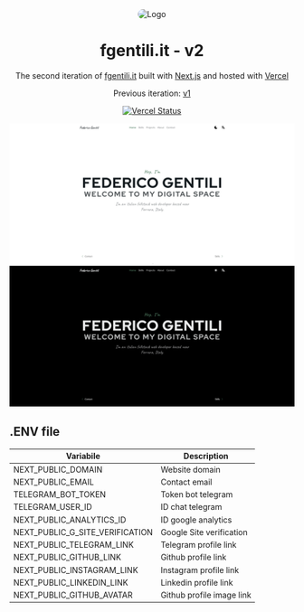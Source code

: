 <div align="center">
  <img alt="Logo" src="https://fgentili.it/icons/maskable-512.png" width="100" style="border-radius: 20px" />
</div>
<h1 align="center">
  fgentili.it - v2
</h1>
<p align="center">
  The second iteration of <a href="https://fgentili.it" target="_blank">fgentili.it</a> built with <a href="https://www.nextjs.org/" target="_blank">Next.js</a> and hosted with <a href="https://www.vercel.com/" target="_blank">Vercel</a>
</p>
<p align="center">
  Previous iteration:
  <a href="https://github.com/GentilOfficial/v1" target="_blank">v1</a>
</p>
<p align="center">
  <a href="https://vercel.com/federico-gentilis-projects/personal-website-v2" target="_blank">
    <img src="https://deploy-badge.vercel.app/?app=therealsujitk-vercel-badge" alt="Vercel Status" />
  </a>
</p>

![demo](https://raw.githubusercontent.com/GentilOfficial/v2/main/public/images/demo.png)
![demo-dark](https://raw.githubusercontent.com/GentilOfficial/v2/main/public/images/demo-dark.png)

## .ENV file

| Variabile    | Description |
| ------------- | ------------- |
| NEXT_PUBLIC_DOMAIN  | Website domain  |
| NEXT_PUBLIC_EMAIL  | Contact email  |
| TELEGRAM_BOT_TOKEN  | Token bot telegram |
| TELEGRAM_USER_ID  | ID chat telegram  |
| NEXT_PUBLIC_ANALYTICS_ID  | ID google analytics  |
| NEXT_PUBLIC_G_SITE_VERIFICATION  | Google Site verification |
| NEXT_PUBLIC_TELEGRAM_LINK  | Telegram profile link  |
| NEXT_PUBLIC_GITHUB_LINK  | Github profile link  |
| NEXT_PUBLIC_INSTAGRAM_LINK  | Instagram profile link  |
| NEXT_PUBLIC_LINKEDIN_LINK  | Linkedin profile link  |
| NEXT_PUBLIC_GITHUB_AVATAR | Github profile image link  |

